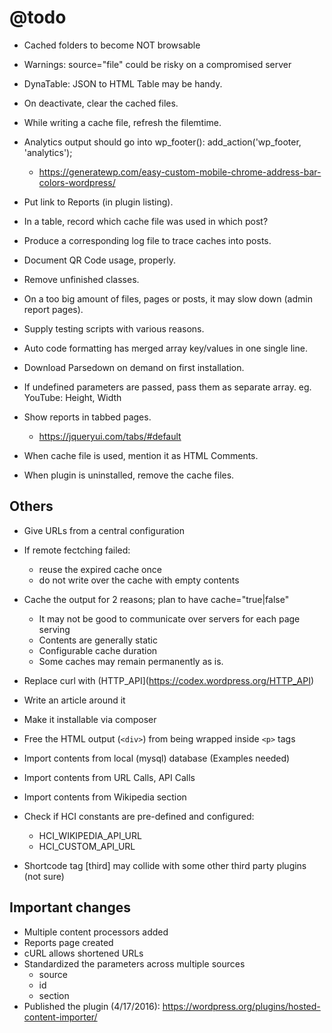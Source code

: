 # @todo
 * Cached folders to become NOT browsable

 * Warnings:
	source="file" could be risky on a compromised server

 * DynaTable: JSON to HTML Table may be handy.
 * On deactivate, clear the cached files.
 * While writing a cache file, refresh the filemtime.
 * Analytics output should go into wp_footer(): add_action('wp_footer, 'analytics');
	- https://generatewp.com/easy-custom-mobile-chrome-address-bar-colors-wordpress/
 * Put link to Reports (in plugin listing).
 * In a table, record which cache file was used in which post?
 * Produce a corresponding log file to trace caches into posts.
 * Document QR Code usage, properly.
 * Remove unfinished classes.
 * On a too big amount of files, pages or posts, it may slow down (admin report pages).
 * Supply testing scripts with various reasons.
 * Auto code formatting has merged array key/values in one single line.
 * Download Parsedown on demand on first installation.
 * If undefined parameters are passed, pass them as separate array.
	eg. YouTube: Height, Width
 * Show reports in tabbed pages.
	- https://jqueryui.com/tabs/#default
 * When cache file is used, mention it as HTML Comments.
 * When plugin is uninstalled, remove the cache files.


## Others

 * Give URLs from a central configuration
 * If remote fectching failed:
    - reuse the expired cache once
    - do not write over the cache with empty contents
 * Cache the output for 2 reasons; plan to have cache="true|false" 
    - It may not be good to communicate over servers for each page serving
    - Contents are generally static
    - Configurable cache duration
    - Some caches may remain permanently as is.

 * Replace curl with (HTTP_API](https://codex.wordpress.org/HTTP_API)
 * Write an article around it
 * Make it installable via composer
 * Free the HTML output (`<div>`) from being wrapped inside `<p>` tags
 * Import contents from local (mysql) database (Examples needed)
 * Import contents from URL Calls, API Calls
 * Import contents from Wikipedia section
 * Check if HCI constants are pre-defined and configured:
   - HCI_WIKIPEDIA_API_URL
   - HCI_CUSTOM_API_URL
 * Shortcode tag [third] may collide with some other third party plugins (not sure)


## Important changes

 * Multiple content processors added
 * Reports page created
 * cURL allows shortened URLs
 * Standardized the parameters across multiple sources
   - source
   - id
   - section
  * Published the plugin (4/17/2016): https://wordpress.org/plugins/hosted-content-importer/
